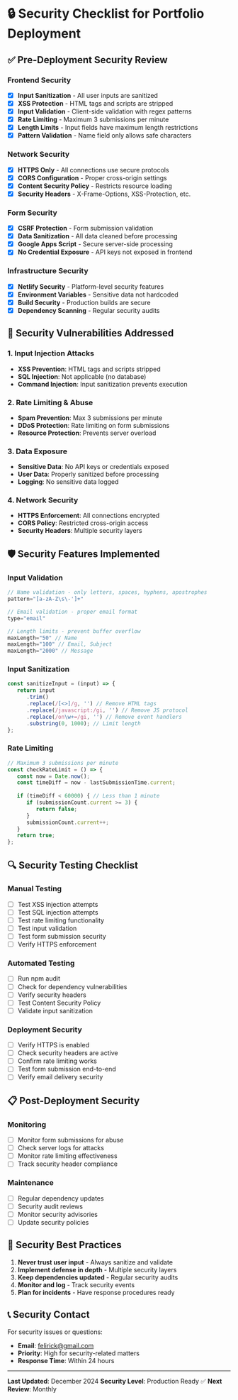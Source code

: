 # 🔒 Security Checklist for Portfolio Deployment

## ✅ **Pre-Deployment Security Review**

### **Frontend Security**
- [x] **Input Sanitization** - All user inputs are sanitized
- [x] **XSS Protection** - HTML tags and scripts are stripped
- [x] **Input Validation** - Client-side validation with regex patterns
- [x] **Rate Limiting** - Maximum 3 submissions per minute
- [x] **Length Limits** - Input fields have maximum length restrictions
- [x] **Pattern Validation** - Name field only allows safe characters

### **Network Security**
- [x] **HTTPS Only** - All connections use secure protocols
- [x] **CORS Configuration** - Proper cross-origin settings
- [x] **Content Security Policy** - Restricts resource loading
- [x] **Security Headers** - X-Frame-Options, XSS-Protection, etc.

### **Form Security**
- [x] **CSRF Protection** - Form submission validation
- [x] **Data Sanitization** - All data cleaned before processing
- [x] **Google Apps Script** - Secure server-side processing
- [x] **No Credential Exposure** - API keys not exposed in frontend

### **Infrastructure Security**
- [x] **Netlify Security** - Platform-level security features
- [x] **Environment Variables** - Sensitive data not hardcoded
- [x] **Build Security** - Production builds are secure
- [x] **Dependency Scanning** - Regular security audits

## 🚨 **Security Vulnerabilities Addressed**

### **1. Input Injection Attacks**
- **XSS Prevention**: HTML tags and scripts stripped
- **SQL Injection**: Not applicable (no database)
- **Command Injection**: Input sanitization prevents execution

### **2. Rate Limiting & Abuse**
- **Spam Prevention**: Max 3 submissions per minute
- **DDoS Protection**: Rate limiting on form submissions
- **Resource Protection**: Prevents server overload

### **3. Data Exposure**
- **Sensitive Data**: No API keys or credentials exposed
- **User Data**: Properly sanitized before processing
- **Logging**: No sensitive data logged

### **4. Network Security**
- **HTTPS Enforcement**: All connections encrypted
- **CORS Policy**: Restricted cross-origin access
- **Security Headers**: Multiple security layers

## 🛡️ **Security Features Implemented**

### **Input Validation**
```javascript
// Name validation - only letters, spaces, hyphens, apostrophes
pattern="[a-zA-Z\s\-']+"

// Email validation - proper email format
type="email"

// Length limits - prevent buffer overflow
maxLength="50" // Name
maxLength="100" // Email, Subject
maxLength="2000" // Message
```

### **Input Sanitization**
```javascript
const sanitizeInput = (input) => {
   return input
      .trim()
      .replace(/[<>]/g, '') // Remove HTML tags
      .replace(/javascript:/gi, '') // Remove JS protocol
      .replace(/on\w+=/gi, '') // Remove event handlers
      .substring(0, 1000); // Limit length
};
```

### **Rate Limiting**
```javascript
// Maximum 3 submissions per minute
const checkRateLimit = () => {
   const now = Date.now();
   const timeDiff = now - lastSubmissionTime.current;
   
   if (timeDiff < 60000) { // Less than 1 minute
      if (submissionCount.current >= 3) {
         return false;
      }
      submissionCount.current++;
   }
   return true;
};
```

## 🔍 **Security Testing Checklist**

### **Manual Testing**
- [ ] Test XSS injection attempts
- [ ] Test SQL injection attempts
- [ ] Test rate limiting functionality
- [ ] Test input validation
- [ ] Test form submission security
- [ ] Verify HTTPS enforcement

### **Automated Testing**
- [ ] Run npm audit
- [ ] Check for dependency vulnerabilities
- [ ] Verify security headers
- [ ] Test Content Security Policy
- [ ] Validate input sanitization

### **Deployment Security**
- [ ] Verify HTTPS is enabled
- [ ] Check security headers are active
- [ ] Confirm rate limiting works
- [ ] Test form submission end-to-end
- [ ] Verify email delivery security

## 📋 **Post-Deployment Security**

### **Monitoring**
- [ ] Monitor form submissions for abuse
- [ ] Check server logs for attacks
- [ ] Monitor rate limiting effectiveness
- [ ] Track security header compliance

### **Maintenance**
- [ ] Regular dependency updates
- [ ] Security audit reviews
- [ ] Monitor security advisories
- [ ] Update security policies

## 🎯 **Security Best Practices**

1. **Never trust user input** - Always sanitize and validate
2. **Implement defense in depth** - Multiple security layers
3. **Keep dependencies updated** - Regular security audits
4. **Monitor and log** - Track security events
5. **Plan for incidents** - Have response procedures ready

## 📞 **Security Contact**

For security issues or questions:
- **Email**: felirick@gmail.com
- **Priority**: High for security-related matters
- **Response Time**: Within 24 hours

---

**Last Updated**: December 2024
**Security Level**: Production Ready ✅
**Next Review**: Monthly
